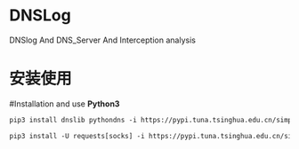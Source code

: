 # DNSLog
DNSlog And DNS_Server And Interception analysis

# 安装使用
#Installation and use
**Python3**

```txt
pip3 install dnslib pythondns -i https://pypi.tuna.tsinghua.edu.cn/simple
```
```txt
pip3 install -U requests[socks] -i https://pypi.tuna.tsinghua.edu.cn/simple
```
